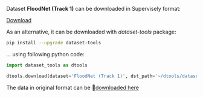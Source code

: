 Dataset **FloodNet (Track 1)** can be downloaded in Supervisely format:

 [Download](https://assets.supervisely.com/supervisely-supervisely-assets-public/teams_storage/k/f/16/Xta6nyvvxvq7X3ZAfZrkaLwTlu6x5j4POkxruv16POvl3UhNutIgX6jw2c5ZahSbbjCCOJgxALCvMz3itxsSR4WeGHGHkS9mU0VKTNWl6VylhNLW8C7pV5Uep81b.tar)

As an alternative, it can be downloaded with *dataset-tools* package:
``` bash
pip install --upgrade dataset-tools
```

... using following python code:
``` python
import dataset_tools as dtools

dtools.download(dataset='FloodNet (Track 1)', dst_path='~/dtools/datasets/FloodNet (Track 1).tar')
```
The data in original format can be 🔗[downloaded here](https://drive.google.com/drive/folders/1sZZMJkbqJNbHgebKvHzcXYZHJd6ss4tH)